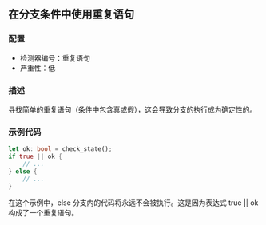 
## 在分支条件中使用重复语句

### 配置

* 检测器编号：重复语句
* 严重性：低

### 描述

寻找简单的重复语句（条件中包含真或假），这会导致分支的执行成为确定性的。

### 示例代码

```rust
let ok: bool = check_state();
if true || ok {
    // ...
} else {
    // ...
}
```

在这个示例中，else 分支内的代码将永远不会被执行。这是因为表达式 true || ok 构成了一个重复语句。
